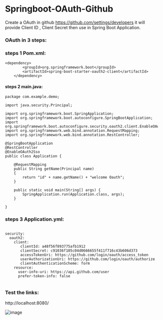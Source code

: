# Springboot-OAuth-Github

Create a OAuth in github https://github.com/settings/developers it will provide Client ID , Client Secret then use in Spring Boot Application.

### OAuth in 3 steps:

### steps 1 Pom.xml:

	<dependency>
			<groupId>org.springframework.boot</groupId>
			<artifactId>spring-boot-starter-oauth2-client</artifactId>
		</dependency>


#### steps 2 main.java:

```
package com.example.demo;

import java.security.Principal;

import org.springframework.boot.SpringApplication;
import org.springframework.boot.autoconfigure.SpringBootApplication;
import org.springframework.boot.autoconfigure.security.oauth2.client.EnableOAuth2Sso;
import org.springframework.web.bind.annotation.RequestMapping;
import org.springframework.web.bind.annotation.RestController;

@SpringBootApplication
@RestController
@EnableOAuth2Sso
public class Application {
	
	@RequestMapping
	public String getName(Principal name)
	{
		return "id" + name.getName() + "welcome Oauth";
	}

	public static void main(String[] args) {
		SpringApplication.run(Application.class, args);
	}

}

```

### steps 3 Application.yml:


```

security:
  oauth2:
    client:
       clientId: a48f56f893775afb1912
       clientSecret: c91036f105c04d0666655f411f716c43b606d373
       accessTokenUri: https://github.com/login/oauth/access_token
       userAuthorizationUri: https://github.com/login/oauth/authorize
       clientAuthenticationScheme: form
    resource:
      user-info-uri: https://api.github.com/user
      prefer-token-info: false 
      
```

### Test the links:

http://localhost:8080/


![image](https://user-images.githubusercontent.com/11579239/96330652-9bbc6d00-1074-11eb-8154-d0e27c84c8f2.png)



